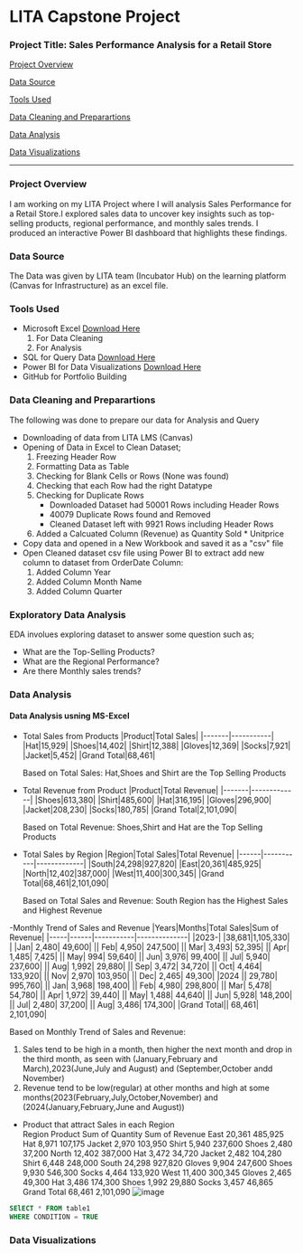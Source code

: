 # LITA Capstone Project

### Project Title: Sales Performance Analysis for a Retail Store
[Project Overview](#project-overview) 

[Data Source](#data-source) 

[Tools Used](#tools-used) 

[Data Cleaning and Preparartions](#data-cleaning-and-preparartions)

[Data Analysis](#data-analysis) 

[Data Visualizations](#data-visualizations) 

---
### Project Overview
I am working on my LITA Project where I will analysis Sales Performance  for a Retail Store.I explored sales data to uncover key insights such as top-selling products, regional performance, and monthly sales trends. I produced an interactive Power BI dashboard that highlights these findings.

### Data Source
The Data was given by LITA team (Incubator Hub) on the learning platform (Canvas for Infrastructure) as an excel file.

### Tools Used
- Microsoft Excel [Download Here](https://www.microsoft.com)
  1. For Data Cleaning
  2. For Analysis
- SQL for Query Data [Download Here](https://www.microsoft.com)
- Power BI for Data Visualizations [Download Here](https://www.microsoft.com)
- GitHub for Portfolio Building

### Data Cleaning and Preparartions
The following was done to prepare our data for Analysis and Query
- Downloading of data from LITA LMS (Canvas)
- Opening of Data in Excel to Clean Dataset;
  1. Freezing Header Row
  2. Formatting Data as Table
  3. Checking for Blank Cells or Rows (None was found)
  4. Checking that each Row had the right Datatype
  5. Checking for Duplicate Rows
     - Downloaded Dataset had 50001 Rows including Header Rows
     - 40079 Duplicate Rows found and Removed
     - Cleaned Dataset left with 9921 Rows including Header Rows
  6. Added a Calcuated Column (Revenue) as Quantity Sold * Unitprice
- Copy data and opened in a New Workbook and saved it as a "csv" file
- Open Cleaned dataset csv file using Power BI to extract add new column to dataset from OrderDate Column:
  1. Added Column Year
  2. Added Column Month Name
  3. Added Column Quarter

### Exploratory Data Analysis
EDA involues exploring dataset to answer some question such as;
- What are the Top-Selling Products?
- What are the Regional Performance?
- Are there Monthly sales trends?

### Data Analysis
#### Data Analysis usning MS-Excel
- Total Sales from Products
  |Product|Total Sales|
  |-------|-----------|
  |Hat|15,929|
  |Shoes|14,402|
  |Shirt|12,388|
  |Gloves|12,369|
  |Socks|7,921|
  |Jacket|5,452|
  |Grand Total|68,461|
  
  Based on Total Sales: Hat,Shoes and Shirt are the Top Selling Products
  
- Total Revenue from Product
  |Product|Total Revenue|
  |-------|-------------|
  |Shoes|613,380|
  |Shirt|485,600|
  |Hat|316,195|
  |Gloves|296,900|
  |Jacket|208,230|
  |Socks|180,785|
  |Grand Total|2,101,090|
  
  Based on Total Revenue: Shoes,Shirt and Hat are the Top Selling Products

- Total Sales by Region	
  |Region|Total Sales|Total Revenue|
  |------|-----------|-------------|
  |South|24,298|927,820|
  |East|20,361|485,925|
  |North|12,402|387,000|
  |West|11,400|300,345|
  |Grand Total|68,461|2,101,090|

   Based on Total Sales and Revenue: South Region has the Highest Sales and Highest Revenue
  
-Monthly Trend of Sales and Revenue 
|Years|Months|Total Sales|Sum of Revenue|
|-----|------|-----------|--------------|
|2023-|	|38,681|1,105,330|
| 	|Jan|	2,480|	49,600|
||	Feb|	4,950|	247,500|
||	Mar|	3,493|	52,395|
||	Apr|	1,485|	7,425|
||	May|	994|	59,640|
||	Jun|	3,976|	99,400|
||	Jul|	5,940|	237,600|
||	Aug|	1,992|	29,880|
||	Sep|	3,472|	34,720|
||	Oct|	4,464|	133,920|
||	Nov|	2,970|	103,950|
||	Dec|	2,465|	49,300|
|2024	||	29,780|	995,760|
||	Jan|	3,968|	198,400|
||	Feb|	4,980|	298,800|
||	Mar|	5,478|	54,780|
||	Apr|	1,972|	39,440|
||	May|	1,488|	44,640|
||	Jun|	5,928|	148,200|
||	Jul|	2,480|	37,200|
||	Aug|	3,486|	174,300|
|Grand Total||	68,461|	2,101,090|

Based on Monthly Trend of Sales and Revenue: 
1. Sales tend to be high in a month, then higher the next month and drop in the third month, as seen with (January,February and March),2023(June,July and August) and (September,October andd November)
2. Revenue tend to be low(regular) at other months and high at some months(2023(February,July,October,November) and (2024(January,February,June and August))
			
- Product that attract Sales in each Region			
Region	Product	Sum of Quantity	Sum of Revenue
East		20,361	485,925
	Hat	8,971	107,175
	Jacket	2,970	103,950
	Shirt	5,940	237,600
	Shoes	2,480	37,200
North		12,402	387,000
	Hat	3,472	34,720
	Jacket	2,482	104,280
	Shirt	6,448	248,000
South		24,298	927,820
	Gloves	9,904	247,600
	Shoes	9,930	546,300
	Socks	4,464	133,920
West		11,400	300,345
	Gloves	2,465	49,300
	Hat	3,486	174,300
	Shoes	1,992	29,880
	Socks	3,457	46,865
Grand Total		68,461	2,101,090
![image](https://github.com/user-attachments/assets/cd4df809-b8f4-40c1-9c7b-f3d5d099a7fa)



```SQL
SElECT * FROM table1
WHERE CONDITION = TRUE
```
### Data Visualizations 

